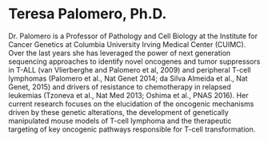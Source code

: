 # Teresa Palomero, Ph.D. <a href="https://twitter.com/teresa_palomero" target="_blank"><i class="bi bi-twitter"></i></a>

Dr. Palomero is a Professor of Pathology and Cell Biology at the Institute for
Cancer Genetics at Columbia University Irving Medical Center (CUIMC). Over the
last years she has leveraged the power of next generation sequencing approaches
to identify novel oncogenes and tumor suppressors in T-ALL (van Vlierberghe and
Palomero et al, 2009) and peripheral T-cell lymphomas (Palomero et al., Nat
Genet 2014; da Silva Almeida et al., Nat Genet, 2015) and drivers of resistance
to chemotherapy in relapsed leukemias (Tzoneva et al., Nat Med 2013; Oshima et
al., PNAS 2016). Her current research focuses on the elucidation of the
oncogenic mechanisms driven by these genetic alterations, the development of
genetically manipulated mouse models of T-cell lymphoma and the therapeutic
targeting of key oncogenic pathways responsible for T-cell transformation.
